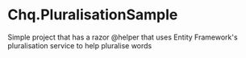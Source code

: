 Chq.PluralisationSample
=======================

Simple project that has a razor @helper that uses Entity Framework's pluralisation service to help pluralise words
